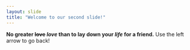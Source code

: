 ```yaml
---
layout: slide
title: "Welcome to our second slide!"
---
```

**No greater ~~love~~ *love* than to lay down your *life* for a friend.**
Use the left arrow to go back!
